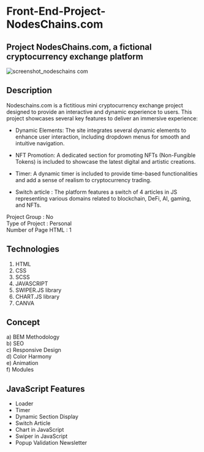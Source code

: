 # Front-End-Project-NodesChains.com
## Project NodesChains.com, a fictional cryptocurrency exchange platform
![screenshot_nodeschains com](https://github.com/GMKRAKEN23/Front-End-Project-NodesChains.com/assets/149949090/aad94e09-103d-4bb2-9569-8fe6624e654e)
## Description 
Nodeschains.com is a fictitious mini cryptocurrency exchange project designed to provide an interactive and dynamic experience to users. This project showcases several key features to deliver an immersive experience:

- Dynamic Elements: The site integrates several dynamic elements to enhance user interaction, including dropdown menus for smooth and intuitive navigation.

- NFT Promotion: A dedicated section for promoting NFTs (Non-Fungible Tokens) is included to showcase the latest digital and artistic creations.

- Timer: A dynamic timer is included to provide time-based functionalities and add a sense of realism to cryptocurrency trading.

- Switch article : The platform features a switch of 4 articles in JS representing various domains related to blockchain, DeFi, AI, gaming, and NFTs.
  
Project Group : No  
Type of Project : Personal  
Number of Page HTML : 1
## Technologies 
1. HTML
2. CSS
3. SCSS
4. JAVASCRIPT
5. SWIPER.JS library
6. CHART.JS library
7. CANVA

## Concept 
a) BEM Methodology     
b) SEO    
c) Responsive Design    
d) Color Harmony  
e) Animation  
f) Modules

## JavaScript Features
- Loader  
- Timer
- Dynamic Section Display
- Switch Article
- Chart in JavaScript
- Swiper in JavaScript
- Popup Validation Newsletter
